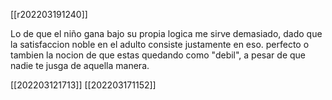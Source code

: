 [[r202203191240]]

Lo de que el niño gana bajo su propia logica me sirve demasiado, dado que la satisfaccion noble en el adulto consiste justamente en eso. perfecto
o tambien la nocion de que estas quedando como "debil", a pesar de que nadie te jusga de aquella manera.

[[202203121713]]
[[202203171152]]